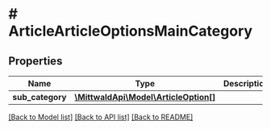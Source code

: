 # # ArticleArticleOptionsMainCategory

## Properties

Name | Type | Description | Notes
------------ | ------------- | ------------- | -------------
**sub_category** | [**\MittwaldApi\Model\ArticleOption[]**](ArticleOption.md) |  | [optional]

[[Back to Model list]](../../README.md#models) [[Back to API list]](../../README.md#endpoints) [[Back to README]](../../README.md)
